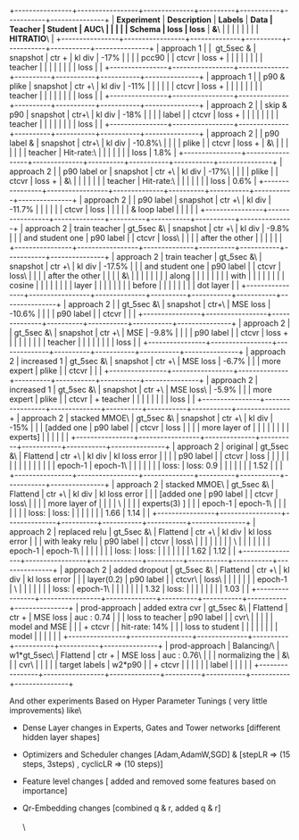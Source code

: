 +----------------+-----------------+--------------+----------+-----------+-----------+---------------+
| **Experiment** | **Description** | **Labels**   | **Data   | **Teacher | **Student | **AUC**\      |
|                |                 |              | Schema** | loss**    | loss**    | **&**\        |
|                |                 |              |          |           |           | **HITRATIO**\ |
+----------------+-----------------+--------------+----------+-----------+-----------+---------------+
| approach 1     |                 |  gt_5sec &   | snapshot | ctr +     | kl div    | -17%          |
|                |                 | pcc90        |          | ctcvr     | loss +    |               |
|                |                 |              |          |           | teacher   |               |
|                |                 |              |          |           | loss      |               |
+----------------+-----------------+--------------+----------+-----------+-----------+---------------+
| approach 1     |                 | p90 & plike  | snapshot | ctr +\    | kl div    | -11%          |
|                |                 |              |          | ctcvr     | loss +    |               |
|                |                 |              |          |           | teacher   |               |
|                |                 |              |          |           | loss      |               |
+----------------+-----------------+--------------+----------+-----------+-----------+---------------+
| approach 2     |                 | skip & p90   | snapshot | ctr+\     | kl div    | -18%          |
|                |                 | label        |          | ctcvr     | loss +    |               |
|                |                 |              |          |           | teacher   |               |
|                |                 |              |          |           | loss      |               |
+----------------+-----------------+--------------+----------+-----------+-----------+---------------+
| approach 2     |                 | p90 label &  | snapshot | ctr+\     | kl div    | -10.8%\       |
|                |                 | plike        |          | ctcvr     | loss +    | &\            |
|                |                 |              |          |           | teacher   | Hit-rate:\    |
|                |                 |              |          |           | loss      | 1.8%          |
+----------------+-----------------+--------------+----------+-----------+-----------+---------------+
| approach 2     |                 | p90 label or | snapshot | ctr +\    | kl div    | -17%\         |
|                |                 | plike        |          | ctcvr     | loss +    | &\            |
|                |                 |              |          |           | teacher   | Hit-rate:\    |
|                |                 |              |          |           | loss      | 0.6%          |
+----------------+-----------------+--------------+----------+-----------+-----------+---------------+
| approach 2     |                 | p90 label    | snapshot | ctr +\    | kl div    | -11.7%        |
|                |                 |              |          | ctcvr     | loss      |               |
|                |                 | & loop label |          |           |           |               |
+----------------+-----------------+--------------+----------+-----------+-----------+---------------+
| approach 2     | train teacher   | gt_5sec &\   | snapshot | ctr +\    | kl div    | -9.8%         |
|                | and student one | p90 label    |          | ctcvr     | loss\     |               |
|                | after the other |              |          |           |           |               |
+----------------+-----------------+--------------+----------+-----------+-----------+---------------+
| approach 2     | train teacher   | gt_5sec &\   | snapshot | ctr +\    | kl div    | -17.5%        |
|                | and student one | p90 label    |          | ctcvr     | loss\     |               |
|                | after the other |              |          |           | &\        |               |
|                |                 |              |          |           | along     |               |
|                |                 |              |          |           | with      |               |
|                |                 |              |          |           | cosine    |               |
|                |                 |              |          |           | layer     |               |
|                |                 |              |          |           | before    |               |
|                |                 |              |          |           | dot layer |               |
+----------------+-----------------+--------------+----------+-----------+-----------+---------------+
| approach 2     |                 | gt_5sec &\   | snapshot | ctr+\     | MSE loss  | -10.6%        |
|                |                 | p90 label    |          | ctcvr     |           |               |
+----------------+-----------------+--------------+----------+-----------+-----------+---------------+
| approach 2     |                 | gt_5sec &\   | snapshot | ctr +\    | MSE       | -9.8%         |
|                |                 | p90 label    |          | ctcvr     | loss +    |               |
|                |                 |              |          |           | teacher   |               |
|                |                 |              |          |           | loss      |               |
+----------------+-----------------+--------------+----------+-----------+-----------+---------------+
| approach 2     | increased 1     | gt_5sec &\   | snapshot | ctr +\    | MSE loss  | -6.7%         |
|                | more expert     | plike        |          | ctcvr     |           |               |
+----------------+-----------------+--------------+----------+-----------+-----------+---------------+
| approach 2     | increased 1     | gt_5sec &\   | snapshot | ctr +\    | MSE loss\ | -5.9%         |
|                | more expert     | plike        |          | ctcvr     | + teacher |               |
|                |                 |              |          |           | loss      |               |
+----------------+-----------------+--------------+----------+-----------+-----------+---------------+
| approach 2     | stacked MMOE\   | gt_5sec &\   | snapshot | ctr +\    | kl div    | -15%          |
|                | \[added one     | p90 label    |          | ctcvr     | loss      |               |
|                | more layer of   |              |          |           |           |               |
|                | experts\]       |              |          |           |           |               |
+----------------+-----------------+--------------+----------+-----------+-----------+---------------+
| approach 2     | original        | gt_5sec &\   | Flattend | ctr +\    | kl div    | kl loss error |
|                |                 | p90 label    |          | ctcvr     | loss      |               |
|                |                 |              |          |           |           |               |
|                |                 |              |          | epoch-1   | epoch-1\  |               |
|                |                 |              |          | loss:     | loss: 0.9 |               |
|                |                 |              |          | 1.52      |           |               |
+----------------+-----------------+--------------+----------+-----------+-----------+---------------+
| approach 2     | stacked MMOE\   | gt_5sec &\   | Flattend | ctr +\    | kl div    | kl loss error |
|                | \[added one     | p90 label    |          | ctcvr     | loss\     |               |
|                | more layer of   |              |          |           | \         |               |
|                | experts(3) \]   |              |          | epoch-1   | epoch-1\  |               |
|                |                 |              |          | loss:     | loss:     |               |
|                |                 |              |          | 1.66      | 1.14      |               |
+----------------+-----------------+--------------+----------+-----------+-----------+---------------+
| approach 2     | replaced relu   | gt_5sec &\   | Flattend | ctr +\    | kl div    | kl loss error |
|                | with leaky relu | p90 label    |          | ctcvr     | loss\     |               |
|                |                 |              |          |           | \         |               |
|                |                 |              |          | epoch-1   | epoch-1\  |               |
|                |                 |              |          | loss:     | loss:     |               |
|                |                 |              |          | 1.62      | 1.12      |               |
+----------------+-----------------+--------------+----------+-----------+-----------+---------------+
| approach 2     | added dropout   | gt_5sec &\   | Flattend | ctr +\    | kl div    | kl loss error |
|                | layer(0.2)      | p90 label    |          | ctcvr\    | loss\     |               |
|                |                 |              |          | epoch-1   | \         |               |
|                |                 |              |          | loss:     | epoch-1\  |               |
|                |                 |              |          | 1.32      | loss:     |               |
|                |                 |              |          |           | 1.03      |               |
+----------------+-----------------+--------------+----------+-----------+-----------+---------------+
| prod-approach  | added extra cvr | gt_5sec &\   | Flattend | ctr +     | MSE loss  | auc : 0.74    |
|                | loss to teacher | p90 label    |          | cvr\      |           |               |
|                | model and MSE   |              |          | + ctcvr   |           | hit-rate: 14% |
|                | loss to student |              |          |           |           |               |
|                | model           |              |          |           |           |               |
+----------------+-----------------+--------------+----------+-----------+-----------+---------------+
| prod-approach  | Balancing/\     | w1\*gt_5sec\ | Flattend | ctr +     | MSE loss  | auc : 0.76\   |
|                | normalizing the | &\           |          | cvr\      |           |               |
|                | target labels   | w2\*p90      |          | + ctcvr   |           |               |
|                |                 | label        |          |           |           |               |
+----------------+-----------------+--------------+----------+-----------+-----------+---------------+

And other experiments Based on Hyper Parameter Tunings ( very little
improvements) like\

- Dense Layer changes in Experts, Gates and Tower networks \[different
  hidden layer shapes\]

- Optimizers and Scheduler changes \[Adam,AdamW,SGD\] & \[stepLR =\> (15
  steps, 3steps) , cyclicLR =\> (10 steps)\]

- Feature level changes \[ added and removed some features based on
  importance\]

- Qr-Embedding changes \[combined q & r, added q & r\]\
  \
  \
